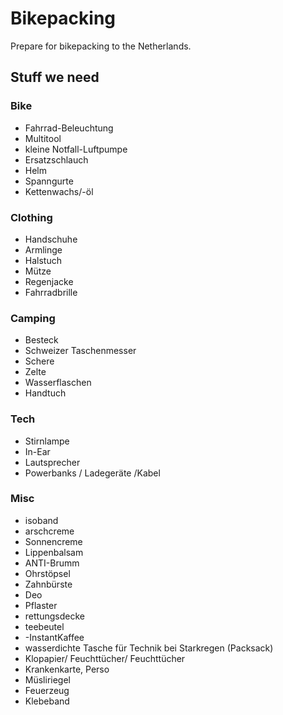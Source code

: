 # Bikepacking

Prepare for bikepacking to the Netherlands.

## Stuff we need

### Bike

- Fahrrad-Beleuchtung
- Multitool
- kleine Notfall-Luftpumpe
- Ersatzschlauch
- Helm
- Spanngurte
- Kettenwachs/-öl
  
### Clothing

- Handschuhe
- Armlinge
- Halstuch
- Mütze
- Regenjacke
- Fahrradbrille

### Camping

- Besteck
- Schweizer Taschenmesser
- Schere
- Zelte
- Wasserflaschen 
- Handtuch

### Tech

- Stirnlampe
- In-Ear
- Lautsprecher
- Powerbanks / Ladegeräte /Kabel


### Misc

- isoband
- arschcreme
- Sonnencreme
- Lippenbalsam
- ANTI-Brumm
- Ohrstöpsel
- Zahnbürste
- Deo
- Pflaster
- rettungsdecke
- teebeutel
- -InstantKaffee
- wasserdichte Tasche für Technik bei Starkregen (Packsack)
- Klopapier/ Feuchttücher/ Feuchttücher
- Krankenkarte, Perso
- Müsliriegel
- Feuerzeug
- Klebeband
